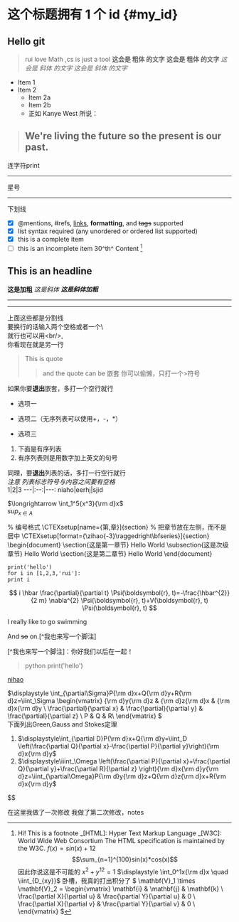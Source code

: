 # 这个标题拥有 1 个 id {#my_id}
## Hello git 
> rui love Math ,cs is just a tool
**这会是 粗体 的文字**
__这会是 粗体 的文字__
*这会是 斜体 的文字*
_这会是 斜体 的文字_
- Item 1
- Item 2
  - Item 2a
  - Item 2b
  - 正如 Kanye West 所说：

> We're living the future so
> the present is our past.
> ---

连字符print

---

星号

---

下划线
- [x] @mentions, #refs, [links](), **formatting**, and <del>tags</del> supported
- [x] list syntax required (any unordered or ordered list supported)
- [x] this is a complete item
- [ ] this is an incomplete item
30^th^
Content [^1]

[^1]: Hi! This is a footnote
_[HTML]: Hyper Text Markup Language
_[W3C]: World Wide Web Consortium
The HTML specification
is maintained by the W3C.
$f(x)=sin(x)+12$
$$\sum_{n=1}^{100}sin(x)*cos(x)$$
因此你说这是不可能的 $x^2 + y^{12} = 1$
$\displaystyle \int_0^1x{\rm d}x \quad  \iint_{D_{xy}}$ 卧槽，我真的打出积分了
$
\mathbf{V}_1 \times \mathbf{V}_2 =  \begin{vmatrix} 
\mathbf{i} & \mathbf{j} & \mathbf{k} \\
\frac{\partial X}{\partial u} &  \frac{\partial Y}{\partial u} & 0 \\
\frac{\partial X}{\partial v} &  \frac{\partial Y}{\partial v} & 0 \\
\end{vmatrix}
$
## This is an headline
**这是加粗** *这是斜体* ***这是斜体加粗***

---
*******
上面这些都是分割线  
要换行的话输入两个空格或者一个\\\
就行也可以用\<br/>,<br/>
你看现在就是另一行  
>This is quote  
>>and the quote can be 嵌套
你可以偷懒，只打一个\>符号

如果你要**退出**嵌套，多打一个空行就行  
+ 选项一
* 选项二（无序列表可以使用+，-，*）
- 选项三
1. 下面是有序列表
2. 有序列表则是用数字加上英文的句号

同理，要**退出**列表的话，多打一行空行就行  
*注意 列表标志符号与内容之间要有空格*  
1|2|3
---|:--:|---:
niaho|eerhj|sjid

$\longrightarrow \int_1^5{x^3}{\rm d}x$  
$sup_{x\in A}$

% 编号格式
\CTEXsetup[name={第,章}]{section}
% 把章节放在左侧，而不是居中
\CTEXsetup[format={\zihao{-3}\raggedright\bfseries}]{section}
\begin{document}
   \section{这是第一章节}
   Hello World
   \subsection{这是次级章节}
   Hello World
   \section{这是第二章节}
   Hello World
\end{document}
```
print('hello')
for i in [1,2,3,'rui']:
print i
```

$$ 
i \hbar \frac{\partial}{\partial t} \Psi(\boldsymbol{r}, t)=-\frac{\hbar^{2}}{2 m} \nabla^{2} \Psi(\boldsymbol{r}, t)+V(\boldsymbol{r}, t) \Psi(\boldsymbol{r}, t)
$$

I really like to go swimming

And ~~so~~ on.[^我也来写一个脚注]

[^我也来写一个脚注]：你好我们以后在一起！

  >python
  print('hello')

[nihao][1]

[1]:http://www.google.com/

$\displaystyle
\int_{\partial\Sigma}P{\rm d}x+Q{\rm d}y+R{\rm d}z=\iint_\Sigma 
\begin{vmatrix}
{\rm d}y{\rm d}z & {\rm d}z{\rm d}x & {\rm d}x{\rm d}y \\
\frac{\partial}{\partial x} & \frac{\partial}{\partial y} & \frac{\partial}{\partial z} \\
P & Q & R\\
\end{vmatrix}
$  
下面列出Green,Gauss and Stokes定理
1. $\displaystyle\int_{\partial D}P{\rm d}x+Q{\rm d}y=\iint_D
\left(\frac{\partial Q}{\partial x}-\frac{\partial P}{\partial y}\right){\rm d}x{\rm d}y$
2. $\displaystyle\iiint_\Omega \left(\frac{\partial P}{\partial x}+\frac{\partial Q}{\partial y}+\frac{\partial R}{\partial z} \right){\rm d}x{\rm d}y{\rm d}z=\iint_{\partial\Omega}P{\rm d}y{\rm d}z+Q{\rm d}z{\rm d}x+R{\rm d}x{\rm d}y$

$$

在这里我做了一次修改
我做了第二次修改，notes

